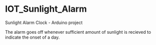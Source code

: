 # IOT_Sunlight_Alarm
Sunlight Alarm Clock -  Arduino project
<p> The alarm goes off whenever sufficient amount of sunlight is recieved to indicate the onset of a day. </p>
